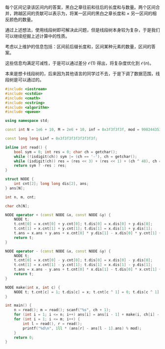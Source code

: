 每个区间记录该区间内的答案，黑白之章往前和往后的长度和与数量。两个区间合并，跨越区间的贡献可以表示为，将某一区间的黑白之章长度和 $\times$ 另一区间的相反颜色的数量。

通过上述想法，使用线段树即可解决此问题，但是线段树本身较为复杂，于是我们可以继续挖掘上述计算中的性质。

考虑以上维护的信息包括：区间前后缀长度和，区间某种元素的数量，区间的答案。

这些信息均满足可减性，于是可以通过差分 $\mathcal{O}(1)$ 得出，将复杂度优化到 $\mathcal{O}(n)$。

本来是想卡线段树的，后来因为其他语言的同学过不去，于是下调了数据范围，线段树是可以通过的。

```cpp
#include <iostream>
#include <cstdio>
#include <cmath>
#include <cstring>
#include <algorithm>
#include <queue>

using namespace std;

const int N = 1e6 + 10, M = 2e6 + 10, inf = 0x3f3f3f3f, mod = 998244353;

const long long Linf = 0x3f3f3f3f3f3f3f3f;

inline int read() {
	bool sym = 0; int res = 0; char ch = getchar();
	while (!isdigit(ch)) sym |= (ch == '-'), ch = getchar();
	while (isdigit(ch)) res = (res << 3) + (res << 1) + (ch ^ 48), ch = getchar();
	return sym ? -res : res;
}

struct NODE {
	int cnt[2]; long long dis[2], ans;
} ans[N];

int n, m, cnt;

char ch[N];

NODE operator + (const NODE &x, const NODE &y) {
	NODE t;
	t.cnt[0] = x.cnt[0] + y.cnt[0]; t.dis[0] = x.dis[0] + y.dis[0];
	t.cnt[1] = x.cnt[1] + y.cnt[1]; t.dis[1] = x.dis[1] + y.dis[1];
	t.ans = x.ans + y.ans + x.cnt[0] * y.dis[1] - x.dis[0] * y.cnt[1] + x.cnt[1] * y.dis[0] - x.dis[1] * y.cnt[0];
	return t;
}

NODE operator - (const NODE &x, const NODE &y) {
	NODE t;
	t.cnt[0] = x.cnt[0] - y.cnt[0]; t.dis[0] = x.dis[0] - y.dis[0];
	t.cnt[1] = x.cnt[1] - y.cnt[1]; t.dis[1] = x.dis[1] - y.dis[1];
	t.ans = x.ans - y.ans + t.cnt[0] * x.dis[1] - t.dis[0] * x.cnt[1] + t.cnt[1] * x.dis[0] - t.dis[1] * x.cnt[0];
	return t;
}

NODE make(int x, int c) {
	NODE t; t.cnt[c] = 1; t.dis[c] = x; t.cnt[c ^ 1] = 0; t.dis[c ^ 1] = 0; t.ans = 0; return t;
}

int main() {
	n = read(); m = read(); scanf("%s", ch + 1);
	for (int i = 1; i <= n; i++) ans[i] = ans[i - 1] + make(i, ch[i] - '0');
	for (int i = 1; i <= m; i++) {
		int l = read(), r = read();
		printf("%d\n", 1ll * (ans[r] - ans[l - 1].ans) % mod);
	}
	return 0;
}
```